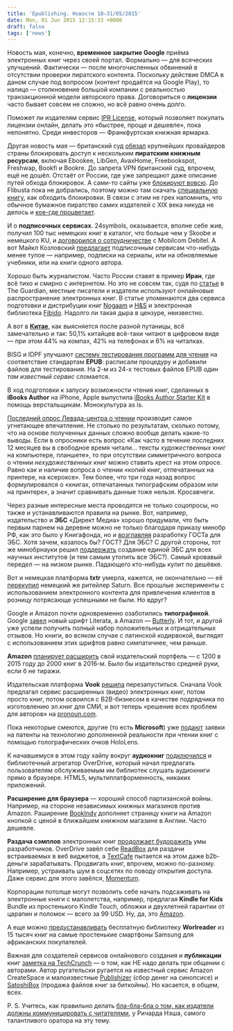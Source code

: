 ```yaml
---
title: 'Epublishing. Новости 18–31/05/2015'
date: Mon, 01 Jun 2015 12:15:33 +0000
draft: false
tags: ['news']
---
```


Новость мая, конечно, **временное закрытие Google** приёма электронных книг через своей портал. Формально — для всяческих улучшений. Фактически — после многочисленных обвинений в отсутствии проверки пиратского контента. Поскольку действие DMCA в даном случае под вопросом (контент продаётся на Google Play), то налицо — столкновение большой компании с реальностью транзакционной модели авторского права. Договориться о **лицензии** часто бывает совсем не сложно, но всё равно очень долго.

Поможет ли издателям сервис [IPR License](http://www.iprlicense.com/Home/Index), который позволяет покупать лицензии онлайн, делать это «быстрее, проще и дешевле», пока непонятно. Среди инвесторов — Франкфуртская книжная ярмарка. 

Другая новость мая — британский суд [обязал](http://www.adweek.com/galleycat/british-publishers-win-suit-against-ebook-pirates/104092) крупнейших провайдеров страны блокировать доступ к нескольким **пиратским книжным ресурсам**, включая Ebookee, LibGen, AvaxHome, Freebookspot, Freshwap, Bookfi и Bookre. До запрета VPN британский суд, впрочем, ещё не дошёл. Отстаёт от России, где уже запрещают даже описание путей обхода блокировок. А сами-то сайты уже [блокируют вовсю](https://meduza.io/news/2015/05/27/antipiratskiy-zakon-vpervye-primenili-k-knigam). До Flibusta пока не добрались, поэтому можно там скачать [специальную книгу](http://flibusta.net/b/370814), как обходить блокировки. В связи с этим не грех напомнить, что обычное бумажное пиратство самих издателей с XIX века никуда не делось и [кое-где процветает](http://www.dailysabah.com/books/2015/05/26/campaign-bring-pirated-book-and-take-original-book).

И о **подписочных сервисах**. 24symbols, оказывается, вполне себе жив, получил 100 тыс немецких книг в каталог, что больше чем у Skoobe и немецкого KU, и [договорился о сотрудничестве](http://the-digital-reader.com/2015/05/25/24symbols-expands-into-germany-signs-deal-with-mobilcom-debitel/) с Mobilcom Debitel. А вот Майкл Козловский [предлагает](http://goodereader.com/blog/commentary/how-can-ebook-subscription-services-evolve) подписочным сервисам что-нибудь менее тупое — например, подписки на сериалы, или на обновляемые учебники, или на книги одного автора.

Хорошо быть журналистом. Часто России ставят в пример **Иран**, где всё тихо и смирно с интернетом. Но это не совсем так, судя по [статье](http://www.theguardian.com/world/2015/may/15/digital-age-poses-a-new-challenge-to-irans-relentless-book-censors) в The Guardian, местные писатели и издатели используют онлайновые распространение электронных книг. В статье упоминаются два сервиса подготовки и дистрибуции книг [Nogaam](http://nogaam.com/) и [H&S](http://www.hands.media/books/) и электронная библиотека [Fibido](http://fidibo.com/). Надолго ли такая дыра в цензуре, неизвестно.

А вот в **[Китае](http://publishingperspectives.com/2015/05/report-surveys-opportunities-for-english-language-writers-in-china/)**, как выясняется после разной путаницы, всё замечательно и так: 50,1% китайцев всё-таки читают в цифровом виде — при этом 44% на компах, 42% на телефонах и 6% на читалках.

BISG и IDPF улучшают [систему тестирования программ для чтения](http://epubtest.org/testsuite/) на соответствие стандартам **EPUB**: расписали процедуру и добавили файлов для тестирования. На 2-м из 24-х тестовых файлов EPUB _один там известный сервис_ сломается.

В ход подготовки к запуску возможности чтения книг, сделанных в **iBooks Author** на iPhone, Apple выпустила [iBooks Author Starter Kit](http://the-digital-reader.com/2015/05/17/apple-releases-ibooks-author-starter-kit/) в помощь верстальщикам. Монокультура as is. 

[Последний опрос Левада-центра о чтении](http://www.levada.ru/19-05-2015/rossiyane-o-chtenii) производит самое угнетающее впечатление. Не столько по результатам, сколько потому, что на основе полученных данных сложно вообще делать какие-то выводы. Если в опросники есть вопрос «Как часто в течение последних 12 месяцев вы в свободное время читали… тексты _художественных_ книг на компьютере, планшете», то при отсутствии симметричного вопроса о чтении _нехудожественных_ книг можно ставить крест на этом опросе. Равно как и наличие вопроса о чтении «копий книг, отпечатанных на принтере, на ксероксе». Тем более, что три года назад вопрос формулировался о «книгах, отпечатанных типографским образом или на принтере», а значит сравнивать данные тоже нельзя. Кросавчеги.

Через разные интересные места проводятся не только соцопросы, но также и устанавливаются правила на рынке. Вот, например, издательство и **ЭБС** «Директ Медиа» хорошо придумали, что быть первым парнем на деревне можно не только благодаря приказу минобр РФ, как это было у Книгафонда, но и [возглавляя](http://pro-books.ru/news/3/16833) разработку ГОСТа для ЭБС. Хотя зачем, казалось бы? ГОСТ? Для ЭБС? С другой стороны, тот же минобрнауки решил [поддержать](http://www.unkniga.ru/news/4570-minobrnauki-sozdast-edinuyu-elektr-bazu-nauchnyh-institutov.html) создание единой ЭБС для всех научных институтов (и тем самым утопить все ЭБС?). Самый кровавый передел — на низком рынке. Падающего кто-нибудь купит по дешёвке.

Вот и немецкая платформа **txtr** умерла, кажется, не окончательно — её [перекупил](http://the-digital-reader.com/2015/05/18/its-official-german-media-retailer-saturn-takes-over-bankrupt-txtr/) немецкий же ритейлер Saturn. Все прошлые эксперименты с использованием электронного контента для привлечения клиентов в розницу потрясающе успешными не были. Но вдруг?

Google и Amazon почти одновременно озаботились **типографикой**. Google [завел](http://9to5google.com/2015/05/18/google-play-books-default-font-replace-droid-serif/) новый шрифт Literata, а Amazon — [Butterly](http://www.fastcodesign.com/3046678/the-kindle-finally-gets-typography-that-doesnt-suck). И тот, и другой уже успели получить полный набор положительных и отрицательных отзывов. Но книги, во всяком случае с латинской кодирвокой, выглядят с использованием этих шрифтов равно симпатичнее, чем раньше.

**Amazon** [планирует расширить](http://www.geekwire.com/2015/amazons-thriving-book-business-to-crank-out-2000-titles-by-2016/) свой издательский портфель — с 1200 в 2015 году до 2000 книг в 2016-м. Было бы издательство средней руки, если б не тиражи.

Издательская платформа **Vook** [решила](https://medium.com/@pronoun/how-to-fix-book-publishing-e40a04ffd804) перезапуститься. Сначала Vook предлагал сервис расширенных (видео) электронных книг, потом просто книг, потом освоился с B2B-бизнесом в качестве подрядчика по изготовлению эл.книг для СМИ, и вот теперь «решение всех проблем для авторов» на [pronoun.com](http://pronoun.com/).

Пока некоторые смеются, другие (то есть **Microsoft**) уже [подают](http://www.geekwire.com/2015/reading-books-with-hololens-microsoft-patent-shows-how-it-could-work/) заявки на патенты на технологию дополненной реальности при чтении книг с помощью голографических очков HoloLens.

К начавшемуся в этом году хайпу вокруг **аудиокниг** [подключился](http://goodereader.com/blog/audiobooks/overdrive-audiobooks-can-now-be-played-on-a-web-browser) и библиотечный агрегатор OverDrive, который начал предлагать пользователям обслуживаемым им библиотек слушать аудиокниги прямо в браузере. HTML5, мультиплатформенность, никаких приложений.

**Расширение для браузера** — хороший способ партизанской войны. Например, на стороне независимых книжных магазинов против Amazon. Раширение [BookIndy](http://the-digital-reader.com/2015/05/20/bookindy-chrome-extension-lets-you-shop-amazon-in-the-uk-and-buy-local/) дополняет страницу книги на Amazon кнопкой с ценой в ближайшем книжном магазине в Англии. Часто дешевле.

**Раздача сэмплов** электронных книг [продолжает будоражить](http://www.bookbusinessmag.com/article/how-social-sharing-e-samples-and-mobile-can-reinvent-publishing/1) умы разработчиков. OverDrive завёл себе [ReadBox](http://company.overdrive.com/products/readbox/) для раздачи встраиваемых в веб виджетов, а [TextCafe](http://www.textcafe.com/about) пытается на этом даже b2b-деньги зарабатывать. Продвигать книг, впрочем, можно по-разному. Например, устраивать шум в соцсетях по поводу открытия доступа. Даже сервис для этого завёлся, [Momentum](http://www.publishersweekly.com/pw/by-topic/industry-news/bea/article/66849-bea-2015-momentum-on-social-media-unlocks.html).

Корпорации потолще могут позволить себе начать подсаживать на электронные книги с малолетства, например, предлагая **Kindle for Kids** Bundle из простенького Kindle Touch, обложки и двухлетней гарантии от царапин и поломок — всего за 99 USD. Ну, да, это [Amazon](http://www.amazon.com/dp/B00XIV00EO).

А еще можно [предустанавливать](http://goodereader.com/blog/e-book-news/15000-free-e-books-now-available-on-entry-level-samsung-phones) бесплатную библиотеку **Worlreader** из 15 тысяч книг на самые простенькие смартфоны Samsung для африканских покупателей.

Важная для создателей сервисов онлайнового создания и **публикации** книг [заметка на TechCrunch](http://techcrunch.com/2015/05/26/with-publishing-tools-like-these-who-needs-enemies/) — о том, как НЕ надо делать при общении с авторами. Автор ругательски ругается на известный сервис Amazon CreateSpace и малоизвестные [Publishizer](https://publishizer.com/) (сбор денег на синопсисе) и [SatoshiBox](http://satoshibox.com/) (продажа файлов книг за биткойны). Но касается, в общем, всех.

P. S. Учитесь, как правильно делать [бла-бла-бла о том, как издатели должны коммуницировать с читателями](http://publishingperspectives.com/2015/05/richard-nash-on-the-democratization-of-publishing/), у Ричарда Нэша, самого талантливого оратора на эту тему.